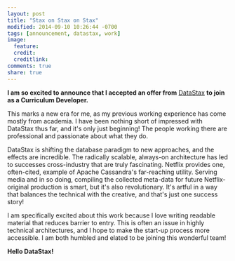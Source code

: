 ```yaml
---
layout: post
title: "Stax on Stax on Stax"
modified: 2014-09-10 10:26:44 -0700
tags: [announcement, datastax, work]
image:
  feature:
  credit:
  creditlink:
comments: true
share: true
---
```


**I am so excited to announce that I accepted an offer from** [DataStax](http://datastax.com) **to join as a Curriculum Developer.**

This marks a new era for me, as my previous working experience has come mostly from academia.
I have been nothing short of impressed with DataStax thus far, and it's only just beginning!
The people working there are professional and passionate about what they do.

DataStax is shifting the database paradigm to new approaches, and the effects are incredible.
The radically scalable, always-on architecture has led to successes cross-industry that are truly fascinating.
Netflix provides one, often-cited, example of Apache Cassandra's far-reaching utility.
Serving media and in so doing, compiling the collected meta-data for future Netflix-original production is smart, but it's also revolutionary.
It's artful in a way that balances the technical with the creative, and that's just one success story!

I am specifically excited about this work because I love writing readable material that reduces barrier to entry.
This is often an issue in highly technical architectures, and I hope to make the start-up process more accessible.
I am both humbled and elated to be joining this wonderful team!

**Hello DataStax!**
